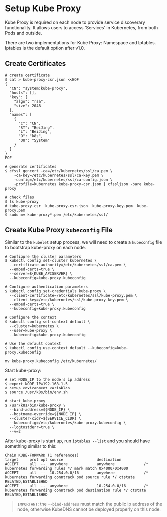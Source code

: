 # Setup Kube Proxy
Kube Proxy is required on each node to provide service discoverary functionality. It allows users to access 'Services' in Kubernetes, from both Pods and outside. 

There are two implementations for Kube Proxy: Namespace and Iptables. Iptables is the default option after v1.0.

## Create Certificates
```shell
# create certificate
$ cat > kube-proxy-csr.json <<EOF
{
  "CN": "system:kube-proxy",
  "hosts": [],
  "key": {
    "algo": "rsa",
    "size": 2048
  },
  "names": [
    {
      "C": "CN",
      "ST": "BeiJing",
      "L": "BeiJing",
      "O": "k8s",
      "OU": "System"
    }
  ]
}
EOF

# generate certificates
$ cfssl gencert -ca=/etc/kubernetes/ssl/ca.pem \
    -ca-key=/etc/kubernetes/ssl/ca-key.pem \
    -config=/etc/kubernetes/ssl/ca-config.json \
    -profile=kubernetes kube-proxy-csr.json | cfssljson -bare kube-proxy

# check files
$ ls kube-proxy
# kube-proxy.csr  kube-proxy-csr.json  kube-proxy-key.pem  kube-proxy.pem
$ sudo mv kube-proxy*.pem /etc/kubernetes/ssl/
```
## Create Kube Proxy `kubeconfig` File

Similar to the `kubelet` setup process, we will need to create a `kubeconfig` file to bootstrap kube-proxy on each node. 

```shell
# Configure the cluster parameters
$ kubectl config set-cluster kubernetes \
  --certificate-authority=/etc/kubernetes/ssl/ca.pem \
  --embed-certs=true \
  --server=${KUBE_APISERVER} \
  --kubeconfig=kube-proxy.kubeconfig

# Configure authentication parameters
$ kubectl config set-credentials kube-proxy \
  --client-certificate=/etc/kubernetes/ssl/kube-proxy.pem \
  --client-key=/etc/kubernetes/ssl/kube-proxy-key.pem \
  --embed-certs=true \
  --kubeconfig=kube-proxy.kubeconfig

# Configure the context
$ kubectl config set-context default \
  --cluster=kubernetes \
  --user=kube-proxy \
  --kubeconfig=kube-proxy.kubeconfig

# Use the default context
$ kubectl config use-context default --kubeconfig=kube-proxy.kubeconfig

mv kube-proxy.kubeconfig /etc/kubernetes/
```

Start kube-proxy:
```shell
# set NODE_IP to the node's ip address
$ export NODE_IP=192.168.1.5
# setup environment variables
$ source /usr/k8s/bin/env.sh

# start kube-proxy
$ /usr/k8s/bin/kube-proxy \
  --bind-address=${NODE_IP} \
  --hostname-override=${NODE_IP} \
  --cluster-cidr=${SERVICE_CIDR} \
  --kubeconfig=/etc/kubernetes/kube-proxy.kubeconfig \
  --logtostderr=true \
  --v=2
```

After kube-proxy is start up, run `iptables --list` and you should have something similar to this:
```shell
Chain KUBE-FORWARD (1 references)
target     prot opt source               destination
ACCEPT     all  --  anywhere             anywhere             /* kubernetes forwarding rules */ mark match 0x4000/0x4000
ACCEPT     all  --  10.254.0.0/16        anywhere             /* kubernetes forwarding conntrack pod source rule */ ctstate RELATED,ESTABLISHED
ACCEPT     all  --  anywhere             10.254.0.0/16        /* kubernetes forwarding conntrack pod destination rule */ ctstate RELATED,ESTABLISHED
```

> ``IMPORTANT``: the `--bind-address` must match the public ip address of the node, otherwise KubeDNS cannot be deployed properly on this node. 